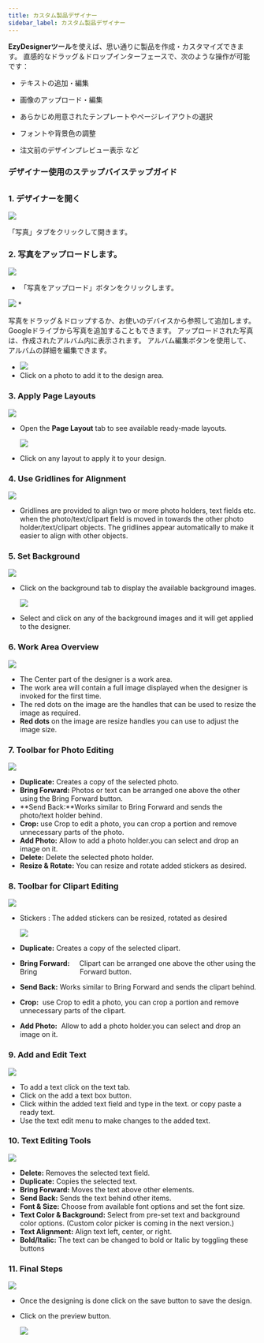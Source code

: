 ```yaml
---
title: カスタム製品デザイナー
sidebar_label: カスタム製品デザイナー
---
```

**EzyDesignerツール**を使えば、思い通りに製品を作成・カスタマイズできます。
 直感的なドラッグ＆ドロップインターフェースで、次のような操作が可能です：

* テキストの追加・編集

* 画像のアップロード・編集

* あらかじめ用意されたテンプレートやページレイアウトの選択

* フォントや背景色の調整

* 注文前のデザインプレビュー表示 など



### **デザイナー使用のステップバイステップガイド**

## 


### **1.** デザイナーを開く



![](/img/step-1-cpd.png)

「写真」タブをクリックして開きます。



### **2.** 写真をアップロードします。



![](/img/htcpdr26.png)

*  「写真をアップロード」ボタンをクリックします。



  ![](/img/htcpdr8.png)
*

写真をドラッグ＆ドロップするか、お使いのデバイスから参照して追加します。
 Googleドライブから写真を追加することもできます。
 アップロードされた写真は、作成されたアルバム内に表示されます。
 アルバム編集ボタンを使用して、アルバムの詳細を編集できます。



* ![](/img/htcpdr14.png)
* Click on a photo to add it to the design area.

### **3. Apply Page Layouts**

![](/img/htcpdr15.png)

* Open the **Page Layout** tab to see available ready-made layouts.

  ![](/img/htcpdr20.png)
* Click on any layout to apply it to your design.

### **4. Use Gridlines for Alignment**

![](/img/htcpdr6.png)

* Gridlines are provided to align two or more photo holders, text fields etc. when the photo/text/clipart field is moved in towards the other photo holder/text/clipart objects. The gridlines appear automatically to make it easier to align with other objects.

### **5. Set Background**

![](/img/htcpdr19.png)

* Click on the background tab to display the available background images.

  ![](/img/htcpdr27.png)
* Select and click on any of the background images and it will get applied to the designer.

### **6. Work Area Overview**

![](/img/htcpdr28.png)

* The Center part of the designer is a work area.
* The work area will contain a full image displayed when the designer is invoked for the first time.
* The red dots on the image are the handles that can be used to resize the image as required.
* **Red dots** on the image are resize handles you can use to adjust the image size.

### **7. Toolbar for Photo Editing**

![](/img/htcpdr3.png)

* **Duplicate:** Creates a copy of the selected photo.
* **Bring Forward:** Photos or text can be arranged one above the other using the Bring Forward button.
* **Send Back:**Works similar to Bring Forward and sends the photo/text holder behind.
* **Crop:** use Crop to edit a photo, you can crop a portion and remove unnecessary parts of the photo.
* **Add Photo:** Allow to add a photo holder.you can select and drop an image on it.
* **Delete:** Delete the selected photo holder.
* **Resize & Rotate:** You can resize and rotate added stickers as desired.

### **8. Toolbar for Clipart Editing**

![](/img/htcpdr18.png)

* Stickers : The added stickers can be resized, rotated as desired

  ![](/img/htcpdr3.png)
* **Duplicate:** Creates a copy of the selected clipart.
* **Bring Forward:**     Clipart can be arranged one above the other using the Bring                      Forward button.
* **Send Back:** Works similar to Bring Forward and sends the clipart behind.
* **Crop:**  use Crop to edit a photo, you can crop a portion and remove unnecessary parts of the clipart.
* **Add Photo:**  Allow to add a photo holder.you can select and drop an image on it.

### **9. Add and Edit Text**

![](/img/htcpdr24.png)

* To add a text click on the text tab.
* Click on the add a text box button.
* Click within the added text field and type in the text. or copy paste a ready text.
* Use the text edit menu to make changes to the added text.

### **10. Text Editing Tools**

![](/img/htcpdr21.png)

* **Delete:** Removes the selected text field.
* **Duplicate:** Copies the selected text.
* **Bring Forward:** Moves the text above other elements.
* **Send Back:** Sends the text behind other items.
* **Font & Size:** Choose from available font options and set the font size.
* **Text Color & Background:** Select from pre-set text and background color options. (Custom color picker is coming in the next version.)
* **Text Alignment:** Align text left, center, or right.
* **Bold/Italic:** The text can be changed to bold or Italic by toggling these buttons

### **11. Final Steps**

![](/img/htcpdr16.png)

* Once the designing is done click on the save button to save the design.
* Click on the preview button.

  ![](/img/htcpdr5.png)
